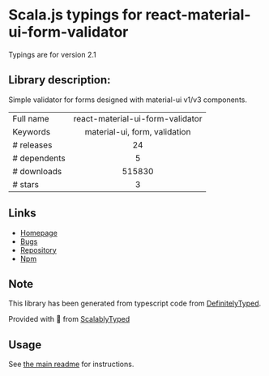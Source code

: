 
# Scala.js typings for react-material-ui-form-validator

Typings are for version 2.1

## Library description:
Simple validator for forms designed with material-ui v1/v3 components.

|                    |                 |
| ------------------ | :-------------: |
| Full name          | react-material-ui-form-validator |
| Keywords           | material-ui, form, validation |
| # releases         | 24 |
| # dependents       | 5 |
| # downloads        | 515830 |
| # stars            | 3 |

## Links
- [Homepage](https://github.com/NewOldMax/react-material-ui-form-validator#readme)
- [Bugs](https://github.com/NewOldMax/react-material-ui-form-validator/issues)
- [Repository](https://github.com/NewOldMax/react-material-ui-form-validator)
- [Npm](https://www.npmjs.com/package/react-material-ui-form-validator)
    


## Note
This library has been generated from typescript code from [DefinitelyTyped](https://definitelytyped.org).

Provided with :purple_heart: from [ScalablyTyped](https://github.com/oyvindberg/ScalablyTyped)

## Usage
See [the main readme](../../readme.md) for instructions.



